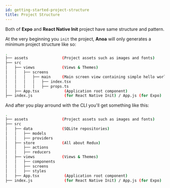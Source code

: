 ```yaml
---
id: getting-started-project-structure
title: Project Structure
---
```


Both of **Expo** and **React Native Init** project have same structure and pattern.

At the very beginning you `init` the project, **Anoa** will only generates a minimum project structure like so:

```bash
.
├── assets               (Project assets such as images and fonts)
├── src
│   ├── views            (Views & Themes)
│   │   ├── screens
│   │   │   ├── main     (Main screen view containing simple hello world view)
│   │   │   │   ├── index.tsx
│   │   │   │   ├── props.ts
│   ├── App.tsx           (Application root component)
├── index.js              (for React Native Init) / App.js (for Expo)
```

And after you play arround with the CLI you'll get something like this:

```bash
.
├── assets               (Project assets such as images and fonts)
├── src
│   ├── data             (SQLite repositories)
│   │   ├── models
│   │   ├── providers
│   ├── store            (All about Redux)
│   │   ├── actions
│   │   ├── reducers
│   ├── views            (Views & Themes)
│   │   ├── components
│   │   ├── screens
│   │   ├── styles
│   ├── App.tsx           (Application root component)
├── index.js              (for React Native Init) / App.js (for Expo)
```
